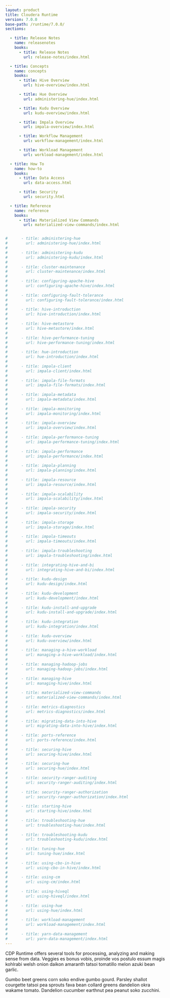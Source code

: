 ```yaml
---
layout: product
title: Cloudera Runtime
version: 7.0.0
base-path: /runtime/7.0.0/
sections:

  - title: Release Notes
    name: releasenotes
    books:
      - title: Release Notes
        url: release-notes/index.html

  - title: Concepts
    name: concepts
    books:
      - title: Hive Overview
        url: hive-overview/index.html

      - title: Hue Overview
        url: administering-hue/index.html

      - title: Kudu Overview
        url: kudu-overview/index.html

      - title: Impala Overview
        url: impala-overview/index.html

      - title: Workflow Management
        url: workflow-management/index.html

      - title: Workload Management
        url: workload-management/index.html

  - title: How To
    name: how-to
    books:
      - title: Data Access
        url: data-access.html

      - title: Security
        url: security.html

  - title: Reference
    name: reference
    books:
      - title: Materialized View Commands
        url: materialized-view-commands/index.html


#      - title: administering-hue
#        url: administering-hue/index.html
#
#      - title: administering-kudu
#        url: administering-kudu/index.html
#
#      - title: cluster-maintenance
#        url: cluster-maintenance/index.html
#
#      - title: configuring-apache-hive
#        url: configuring-apache-hive/index.html
#
#      - title: configuring-fault-tolerance
#        url: configuring-fault-tolerance/index.html
#
#      - title: hive-introduction
#        url: hive-introduction/index.html
#
#      - title: hive-metastore
#        url: hive-metastore/index.html
#
#      - title: hive-performance-tuning
#        url: hive-performance-tuning/index.html
#
#      - title: hue-introduction
#        url: hue-introduction/index.html
#
#      - title: impala-client
#        url: impala-client/index.html
#
#      - title: impala-file-formats
#        url: impala-file-formats/index.html
#
#      - title: impala-metadata
#        url: impala-metadata/index.html
#
#      - title: impala-monitoring
#        url: impala-monitoring/index.html
#
#      - title: impala-overview
#        url: impala-overview/index.html
#
#      - title: impala-performance-tuning
#        url: impala-performance-tuning/index.html
#
#      - title: impala-performance
#        url: impala-performance/index.html
#
#      - title: impala-planning
#        url: impala-planning/index.html
#
#      - title: impala-resource
#        url: impala-resource/index.html
#
#      - title: impala-scalability
#        url: impala-scalability/index.html
#
#      - title: impala-security
#        url: impala-security/index.html
#
#      - title: impala-storage
#        url: impala-storage/index.html
#
#      - title: impala-timeouts
#        url: impala-timeouts/index.html
#
#      - title: impala-troubleshooting
#        url: impala-troubleshooting/index.html
#
#      - title: integrating-hive-and-bi
#        url: integrating-hive-and-bi/index.html
#
#      - title: kudu-design
#        url: kudu-design/index.html
#
#      - title: kudu-development
#        url: kudu-development/index.html
#
#      - title: kudu-install-and-upgrade
#        url: kudu-install-and-upgrade/index.html
#
#      - title: kudu-integration
#        url: kudu-integration/index.html
#
#      - title: kudu-overview
#        url: kudu-overview/index.html
#
#      - title: managing-a-hive-workload
#        url: managing-a-hive-workload/index.html
#
#      - title: managing-hadoop-jobs
#        url: managing-hadoop-jobs/index.html
#
#      - title: managing-hive
#        url: managing-hive/index.html
#
#      - title: materialized-view-commands
#        url: materialized-view-commands/index.html
#
#      - title: metrics-diagnostics
#        url: metrics-diagnostics/index.html
#
#      - title: migrating-data-into-hive
#        url: migrating-data-into-hive/index.html
#
#      - title: ports-reference
#        url: ports-reference/index.html
#
#      - title: securing-hive
#        url: securing-hive/index.html
#
#      - title: securing-hue
#        url: securing-hue/index.html
#
#      - title: security-ranger-auditing
#        url: security-ranger-auditing/index.html
#
#      - title: security-ranger-authorization
#        url: security-ranger-authorization/index.html
#
#      - title: starting-hive
#        url: starting-hive/index.html
#
#      - title: troubleshooting-hue
#        url: troubleshooting-hue/index.html
#
#      - title: troubleshooting-kudu
#        url: troubleshooting-kudu/index.html
#
#      - title: tuning-hue
#        url: tuning-hue/index.html
#
#      - title: using-cbo-in-hive
#        url: using-cbo-in-hive/index.html
#
#      - title: using-cm
#        url: using-cm/index.html
#
#      - title: using-hiveql
#        url: using-hiveql/index.html
#
#      - title: using-hue
#        url: using-hue/index.html
#
#      - title: workload-management
#        url: workload-management/index.html
#
#      - title: yarn-data-management
#        url: yarn-data-management/index.html
---
```

CDP Runtime offers several tools for processing, analyzing and making sense from data. Veggies es bonus vobis, proinde vos postulo essum magis kohlrabi welsh onion daikon amaranth tatsoi tomatillo melon azuki bean garlic.

Gumbo beet greens corn soko endive gumbo gourd. Parsley shallot courgette tatsoi pea sprouts fava bean collard greens dandelion okra wakame tomato. Dandelion cucumber earthnut pea peanut soko zucchini.
